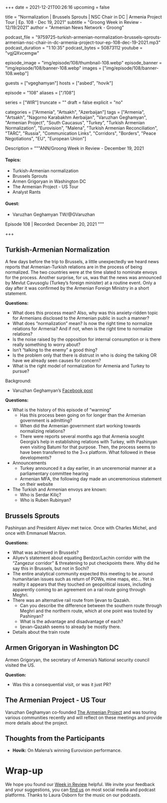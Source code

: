 +++
date = 2021-12-21T00:26:16
upcoming = false

title = "Normalization | Brussels Sprouts | NSC Chair in DC | Armenia Project Tour | Ep. 108 - Dec 19, 2021"
subtitle = "Groong Week in Review - 12/19/2021"
author = "Armenian News Network - Groong"

podcast_file = "9759725-turkish-armenian-normalization-brussels-sprouts-armenian-nsc-chair-in-dc-armenia-project-tour-ep-108-dec-19-2021.mp3"
podcast_duration = "1:10:35"
podcast_bytes = 50873112
youtube = "vgjQXvcemgw"

episode_image = "img/episode/108/thumbnail-108.webp"
episode_banner = "img/episode/108/banner-108.webp"
images = ["img/episode/108/banner-108.webp"]

guests = ["vgeghamyan"]
hosts = ["asbed", "hovik"]

episode = "108"
aliases = ["/108"]

series = ["WIR"]
truncate = ""
draft = false
explicit = "no"

categories = ["Armenia", "Artsakh", "Azerbaijan"]
tags = ["Armenia", "Artsakh", "Nagorno Karabakhm Aerbaijan", "Varuzhan Geghamyan", "Armenian Project", "South Caucasus", "Turkey", "Turkish Armenian Normalization", "Eurovision", "Malena", "Turkish Armenian Reconciliation", "TARC", "Russia", "Communication Links", "Corridors", "Borders", "Peace Negotiations", "EU", "European Union"]

Description = """ANN/Groong Week in Review - December 19, 2021

#### Topics:
* Turkish-Armenian normalization
* Brussels Sprouts
* Armen Grigoryan in Washington DC
* The Armenian Project - US Tour
* Analyst Rants

#### Guest:
* Varuzhan Geghamyan TW/@GVaruzhan

Episode 108 | Recorded: December 20, 2021
"""

+++

## Turkish-Armenian Normalization

A few days before the trip to Brussels, a little unexpectedly we heard news reports that Armenian-Turkish relations are in the process of being normalized. The two countries were at the time slated to nominate envoys for the process. Another surprise, for us, was that the news was announced by Mevlut Cavusoglu (Turkey’s foreign minister) at a routine event. Only a day after it was confirmed by the Armenian Foreign Ministry in a short statement.

**Questions:**
* What does this process mean? Also, why was this anxiety-ridden topic for Armenians disclosed to the Armenian public in such a manner?
* What does “normalization” mean? Is now the right time to normalize relations for Armenia? And if not, when is the right time to normalize relations?
* Is the noise raised by the opposition for internal consumption or is there really something to worry about?
* Isn’t “talking to the enemy” a good thing?
* Is the problem only that there is distrust in who is doing the talking OR have we already seen causes for concern?
* What is the right model of normalization for Armenia and Turkey to pursue?
 

Background:
* Varuzhan Geghamyan’s [Facebook post](https://www.facebook.com/varujeans/posts/10224904300945052)

 **Questions:**
* What is the history of this episode of “warming”
    * Has this process been going on for longer than the Armenian government is admitting?
    * When did the Armenian government start working towards normalizing relations?
    * There were reports several months ago that Armenia sought Georgia’s help in establishing relations with Turkey, with Pashinyan even visiting Batumi for that purpose. Then, the process seems to have been transferred to the 3+x platform. What followed in these developments?
* Announcements
    * Turkey announced it a day earlier, in an unceremonial manner at a parliamentary committee hearing
    * Armenian MFA, the following day made an unceremonious statement on their website
* The Turkish and Armenian envoys are known:
    * Who is Serdar Kiliç?
    * Who is Ruben Rubinyan?


## Brussels Sprouts

Pashinyan and President Aliyev met twice. Once with Charles Michel, and once with Emmanuel Macron.

**Questions:**
* What was achieved in Brussels?
* Aliyev’s statement about equating Berdzor/Lachin corridor with the “Zangezur corridor” & threatening to put checkpoints there. Why did he say this in Brussels, but not in Sochi?
* The entire analytical community expected this meeting to be around humanitarian issues such as return of POWs, mine maps, etc… Yet in reality it appears that they touched on geopolitical issues, including apparently coming to an agreement on a rail route going through Meghri.
* There was an alternative rail route from Ijevan to Qazakh.
    * Can you describe the difference between the southern route through Meghri and the northern route, which at one point was touted by Pashinyan?
    * What is the advantage and disadvantage of each?
    * Ijevan-Qazakh seems to already be mostly there.
* Details about the train route


## Armen Grigoryan in Washington DC

Armen Grigoryan, the secretary of Armenia’s National security council visited the US.

**Question:**
* Was this a consequential visit, or was it just PR?


## The Armenian Project - US Tour

Varuzhan Geghamyan co-founded [The Armenian Project](https://armenianproject.com/) and was touring various communities recently and will reflect on these meetings and provide more details about the project.


## Thoughts from the Participants

* __Hovik:__ On Malena’s winning Eurovision performance.


# Wrap-up

We hope you found our [Week in Review](https://podcasts.groong.org/) helpful. We invite your feedback and your suggestions, you can [find us](https://linktr.ee/groong) on most social media and podcast platforms. Thanks to Laura Osborn for the music on our podcasts.
